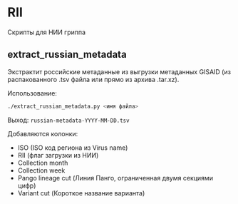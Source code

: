 # RII
Скрипты для НИИ гриппа

## extract_russian_metadata
Экстрактит российские метаданные из выгрузки метаданных GISAID (из распакованного .tsv файла или прямо из архива .tar.xz).

Использование:
```bash
./extract_russian_metadata.py <имя файла>
```

Выход: `russian-metadata-YYYY-MM-DD.tsv`

Добавляются колонки:
- ISO (ISO код региона из Virus name)
- RII (флаг загрузки из НИИ)
- Collection month
- Collection week
- Pango lineage cut (Линия Панго, ограниченная двумя секциями цифр)
- Variant cut (Короткое название варианта)
